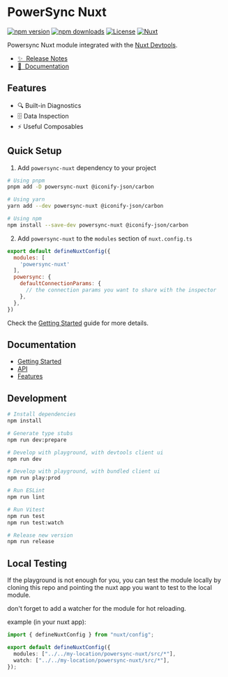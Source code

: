 <!--
Get your module up and running quickly.

Find and replace all on all files (CMD+SHIFT+F):
- Name: PowerSync Nuxt
- Package name: powersync-nuxt
- Description: Powersync Nuxt module
-->

# PowerSync Nuxt

[![npm version][npm-version-src]][npm-version-href]
[![npm downloads][npm-downloads-src]][npm-downloads-href]
[![License][license-src]][license-href]
[![Nuxt][nuxt-src]][nuxt-href]

Powersync Nuxt module integrated with the [Nuxt Devtools](https://github.com/nuxt/devtools).

- [✨ &nbsp;Release Notes](/CHANGELOG.md)
- [📖 &nbsp;Documentation](https://powersync-nuxt.netlify.app)

## Features

<!-- Highlight some of the features your module provide here -->
- 🔍 Built-in Diagnostics
- 🗄️ Data Inspection
- ⚡ Useful Composables

## Quick Setup

1. Add `powersync-nuxt` dependency to your project

```bash
# Using pnpm
pnpm add -D powersync-nuxt @iconify-json/carbon

# Using yarn
yarn add --dev powersync-nuxt @iconify-json/carbon

# Using npm
npm install --save-dev powersync-nuxt @iconify-json/carbon
```

2. Add `powersync-nuxt` to the `modules` section of `nuxt.config.ts`

```js
export default defineNuxtConfig({
  modules: [
    'powersync-nuxt'
  ],
  powersync: {
    defaultConnectionParams: {
      // the connection params you want to share with the inspector
    },
  },
})
```

Check the [Getting Started](https://powersync-nuxt.netlify.app/guide/getting-started) guide for more details.

## Documentation

- [Getting Started](https://powersync-nuxt.netlify.app/guide/getting-started)
- [API](https://powersync-nuxt.netlify.app/api/module-options)
- [Features](https://powersync-nuxt.netlify.app/features/powersync-inspector)

## Development

```bash
# Install dependencies
npm install

# Generate type stubs
npm run dev:prepare

# Develop with playground, with devtools client ui
npm run dev

# Develop with playground, with bundled client ui
npm run play:prod

# Run ESLint
npm run lint

# Run Vitest
npm run test
npm run test:watch

# Release new version
npm run release
```

## Local Testing

If the playground is not enough for you, you can test the module locally by cloning this repo and pointing the nuxt app you want to test to the local module.

don't forget to add a watcher for the module for hot reloading.

example (in your nuxt app):

```ts
import { defineNuxtConfig } from "nuxt/config";

export default defineNuxtConfig({
  modules: ["../../my-location/powersync-nuxt/src/*"],
  watch: ["../../my-location/powersync-nuxt/src/*"],
});
```


<!-- Badges -->
[npm-version-src]: https://img.shields.io/npm/v/powersync-nuxt/latest.svg?style=flat&colorA=18181B&colorB=28CF8D
[npm-version-href]: https://npmjs.com/package/powersync-nuxt

[npm-downloads-src]: https://img.shields.io/npm/dm/powersync-nuxt.svg?style=flat&colorA=18181B&colorB=28CF8D
[npm-downloads-href]: https://npmjs.com/package/powersync-nuxt

[license-src]: https://img.shields.io/npm/l/powersync-nuxt.svg?style=flat&colorA=18181B&colorB=28CF8D
[license-href]: https://npmjs.com/package/powersync-nuxt

[nuxt-src]: https://img.shields.io/badge/Nuxt-18181B?logo=nuxt.js
[nuxt-href]: https://nuxt.com
